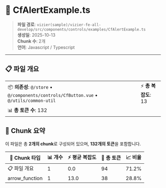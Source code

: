 # 📄 CfAlertExample.ts

> **파일 경로**: `vizier(sample)/vizier-fe-all-develop/src/components/controls/examples/CfAlertExample.ts`  
> **생성일**: 2025-10-13  
> **Chunk 수**: 2개  
> **언어**: Javascript / Typescript
---


## 📋 파일 개요

| | |
|--|--|
| 📦 **의존성**: `@/store` • `@/components/controls/CfButton.vue` • `@/utils/common-util` | ⚡ **총 복잡도**: 13 |
| 📊 **총 토큰 수**: 132 |  |






## 🧩 Chunk 요약

이 파일은 총 **2개의 chunk**로 구성되어 있으며, **132개의 토큰**을 포함합니다.

| 🧩 Chunk 타입 | 📊 개수 | ⚡ 평균 복잡도 | 📝 총 토큰 | 📈 비율 |
|---------------|--------|-------------|----------|--------|
| 📋 파일 개요 | 1 | 0.0 | 94 | 71.2% |
| arrow_function | 1 | 13.0 | 38 | 28.8% |

